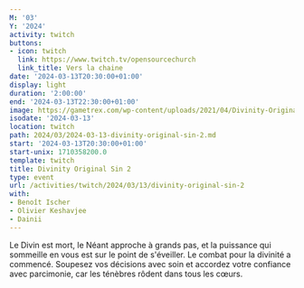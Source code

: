 ```yaml
---
M: '03'
Y: '2024'
activity: twitch
buttons:
- icon: twitch
  link: https://www.twitch.tv/opensourcechurch
  link_title: Vers la chaine
date: '2024-03-13T20:30:00+01:00'
display: light
duration: '2:00:00'
end: '2024-03-13T22:30:00+01:00'
image: https://gametrex.com/wp-content/uploads/2021/04/Divinity-Original-Sin-2-Definitive-Edition-Free-Download.jpg
isodate: '2024-03-13'
location: twitch
path: 2024/03/2024-03-13-divinity-original-sin-2.md
start: '2024-03-13T20:30:00+01:00'
start-unix: 1710358200.0
template: twitch
title: Divinity Original Sin 2
type: event
url: /activities/twitch/2024/03/13/divinity-original-sin-2
with:
- Benoît Ischer
- Olivier Keshavjee
- Dainii
---
```

Le Divin est mort, le Néant approche à grands pas, et la puissance qui sommeille en vous est sur le point de s&#39;éveiller. Le combat pour la divinité a commencé. Soupesez vos décisions avec soin et accordez votre confiance avec parcimonie, car les ténèbres rôdent dans tous les cœurs.